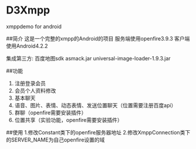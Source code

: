 # D3Xmpp
xmppdemo for android

##简介
这是一个完整的xmpp的Android的项目
服务端使用openfire3.9.3
客户端使用Android4.2.2

集成第三方:
百度地图sdk
asmack.jar
universal-image-loader-1.9.3.jar



##功能
1. 注册登录会员
2. 会员个人资料修改
3. 基本聊天
4. 语音、图片、表情、动态表情、发送位置聊天（位置需要注册百度api）
5. 群聊（openfire需要安装插件）
6. 位置共享（实验功能，openfire需要安装插件）

##使用
1.修改Constant类下的openfire服务器地址
2.修改XmppConnection类下的SERVER_NAME为自己openfire设置的域
